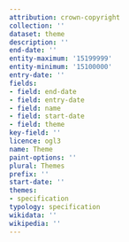 ```yaml
---
attribution: crown-copyright
collection: ''
dataset: theme
description: ''
end-date: ''
entity-maximum: '15199999'
entity-minimum: '15100000'
entry-date: ''
fields:
- field: end-date
- field: entry-date
- field: name
- field: start-date
- field: theme
key-field: ''
licence: ogl3
name: Theme
paint-options: ''
plural: Themes
prefix: ''
start-date: ''
themes:
- specification
typology: specification
wikidata: ''
wikipedia: ''
---
```

